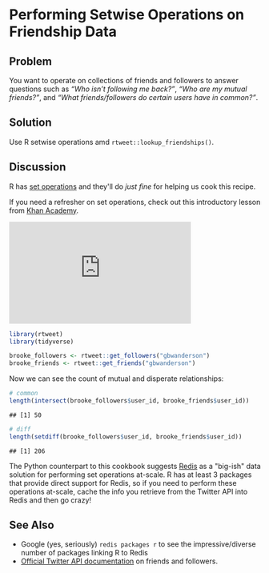 # Performing Setwise Operations on Friendship Data

## Problem

You want to operate on collections of friends and followers to answer questions such as _“Who isn’t following me back?”_, _“Who are my mutual friends?”_, and _“What friends/followers do certain users have in common?”_.

## Solution

Use R setwise operations amd `rtweet::lookup_friendships()`.

## Discussion

R has [set operations](https://stat.ethz.ch/R-manual/R-devel/library/base/html/sets.html) and they'll do _just fine_ for helping us cook this recipe.

If you need a refresher on set operations, check out this introductory lesson from [Khan Academy](https://www.khanacademy.org/math/statistics-probability/probability-library/basic-set-ops/v/intersection-and-union-of-sets).

<iframe width="363" height="204" src="https://www.youtube.com/embed/jAfNg3ylZAI" frameborder="0" gesture="media" allow="encrypted-media" allowfullscreen></iframe>


```r
library(rtweet)
library(tidyverse)
```

```r
brooke_followers <- rtweet::get_followers("gbwanderson")
brooke_friends <- rtweet::get_friends("gbwanderson")
```

Now we can see the count of mutual and disperate relationships:


```r
# common
length(intersect(brooke_followers$user_id, brooke_friends$user_id))
```

```
## [1] 50
```

```r
# diff
length(setdiff(brooke_followers$user_id, brooke_friends$user_id))
```

```
## [1] 206
```

The Python counterpart to this cookbook suggests [Redis](https://redis.io/topics/data-types-intro) as a "big-ish" data solution for performing set operations at-scale. R has at least 3 packages that provide direct support for Redis, so if you need to perform these operations at-scale, cache the info you retrieve from the Twitter API into Redis and then go crazy!

## See Also

- Google (yes, seriously) `redis packages r` to see the impressive/diverse number of packages linking R to Redis
- [Official Twitter API documentation](https://developer.twitter.com/en/docs/accounts-and-users/follow-search-get-users/overview) on friends and followers.
